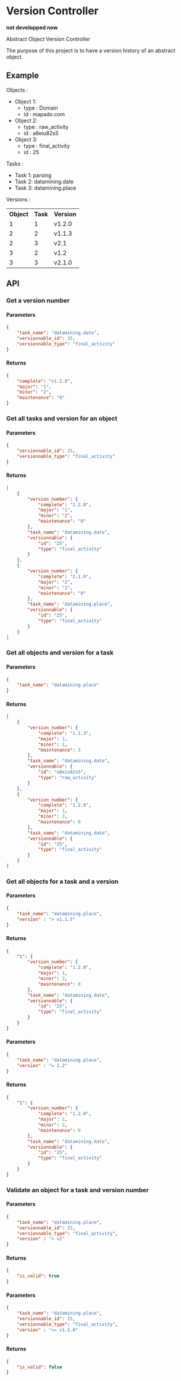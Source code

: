 Version Controller
==================
**not developped now**

Abstract Object Version Controller

The purpose of this project is to have a version history of an abstract object.

## Example
Objects :
* Object 1:
  * type : Domain
  * id : mapado.com
* Object 2:
  * type : raw\_activity
  * id : a8eiu82s5
* Object 3:
  * type : final\_activity
  * id : 25

Tasks :
* Task 1: parsing
* Task 2: datamining.date
* Task 3: datamining.place

Versions : 
<table>
<tr>
<th>Object</th>
<th>Task</th>
<th>Version</th>
</tr>

<tr>
<td>1</td><td>1</td><td>v1.2.0</td>
</tr>
<tr>
<td>2</td><td>2</td><td>v1.1.3</td>
</tr>
<tr>
<td>2</td><td>3</td><td>v2.1</td>
</tr>
<tr>
<td>3</td><td>2</td><td>v1.2</td>
</tr>
<tr>
<td>3</td><td>3</td><td>v2.1.0</td>
</tr>
</table>

## API
### Get a version number
#### Parameters
```json
{
    "task_name": "datamining.date",
    "versionnable_id": 25,
    "versionnable_type": "final_activity"
}
```

#### Returns
```json
{
    "complete": "v1.2.0",
    "major": "1",
    "minor": "2",
    "maintenance": "0"
}
```

### Get all tasks and version for an object
#### Parameters 
```json
{
    "versionnable_id": 25,
    "versionnable_type": "final_activity"
}
```

#### Returns 
```json
[
    {
        "version_number": {
            "complete": "1.2.0",
            "major": "1",
            "minor": "2",
            "maintenance": "0"
        },
        "task_name": "datamining.date",
        "versionnable": {
            "id": "25",
            "type": "final_activity"
        }
    },
    {
        "version_number": {
            "complete": "2.1.0",
            "major": "2",
            "minor": "1",
            "maintenance": "0"
        },
        "task_name": "datamining.place",
        "versionnable": {
            "id": "25",
            "type": "final_activity"
        }
    }
]
```

### Get all objects and version for a task
#### Parameters 
```json
{
    "task_name": "datamining.place"
}
```

#### Returns 
```json
[
    {
        "version_number": {
            "complete": "1.1.3",
            "major": 1,
            "minor": 1,
            "maintenance": 3
        },
        "task_name": "datamining.date",
        "versionnable": {
            "id": "a8eiu82s5",
            "type": "raw_activity"
        }
    },
    {
        "version_number": {
            "complete": "1.2.0",
            "major": 1,
            "minor": 2,
            "maintenance": 0
        },
        "task_name": "datamining.date",
        "versionnable": {
            "id": "25",
            "type": "final_activity"
        }
    }
]
```

### Get all objects for a task and a version
#### Parameters 
```json
{
    "task_name": "datamining.place",
    "version" : "> v1.1.5"
}
```

#### Returns 
```json
{
    "1": {
        "version_number": {
            "complete": "1.2.0",
            "major": 1,
            "minor": 2,
            "maintenance": 0
        },
        "task_name": "datamining.date",
        "versionnable": {
            "id": "25",
            "type": "final_activity"
        }
    }
}
```

#### Parameters 
```json
{
    "task_name": "datamining.place",
    "version" : "= 1.2"
}
```

#### Returns 
```json
{
    "1": {
        "version_number": {
            "complete": "1.2.0",
            "major": 1,
            "minor": 2,
            "maintenance": 0
        },
        "task_name": "datamining.date",
        "versionnable": {
            "id": "25",
            "type": "final_activity"
        }
    }
}
```

### Validate an object for a task and version number
#### Parameters 
```json
{
    "task_name": "datamining.place",
    "versionnable_id": 25,
    "versionnable_type": "final_activity",
    "version" : "> v2"
}
```

#### Returns 
```json
{
    "is_valid": true
}
```

#### Parameters 
```json
{
    "task_name": "datamining.place",
    "versionnable_id": 25,
    "versionnable_type": "final_activity",
    "version" : "<= v1.5.0"
}
```

#### Returns 
```json
{
    "is_valid": false
}
```
